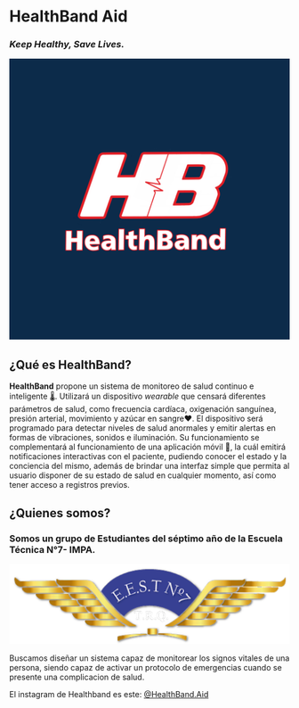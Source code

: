 # HealthBand Aid
### *Keep Healthy, Save Lives.*

![HealthBand Aid](image0.jpeg)

## ¿Qué es HealthBand?

**HealthBand** propone un sistema de monitoreo de salud continuo e inteligente :thermometer:. Utilizará un dispositivo *wearable* que censará diferentes parámetros de salud, como frecuencia cardíaca, oxigenación sanguínea, presión arterial, movimiento y azúcar en sangre:heart:. El dispositivo será programado para detectar niveles de salud anormales y emitir alertas en formas de vibraciones, sonidos e iluminación. Su funcionamiento se complementará al funcionamiento de una aplicación móvil :iphone:, la cuál emitirá notificaciones interactivas con el paciente, pudiendo conocer el estado y la conciencia del mismo, además de brindar una interfaz simple que permita al usuario disponer de su estado de salud en cualquier momento, así como tener acceso a registros previos.


## ¿Quienes somos?

### Somos un grupo de Estudiantes del séptimo año de la **Escuela Técnica N°7- IMPA**.
![Escudo](logo.png)

Buscamos diseñar un sistema capaz de monitorear los signos vitales de una persona,  siendo capaz de activar un protocolo de emergencias cuando se presente una complicacion de salud. 

El instagram de Healthband es este: [@HealthBand.Aid](https://www.instagram.com/healthband.aid/)
